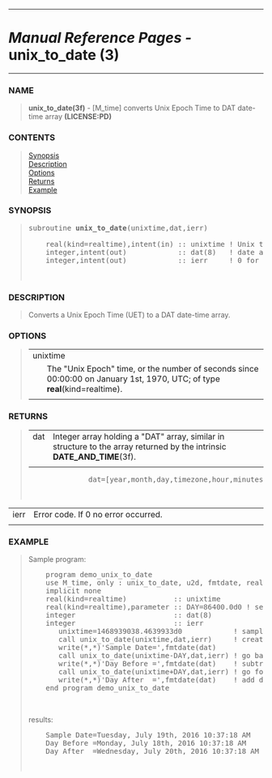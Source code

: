 <?
<body>
  <a name="top" id="top"></a>
  <div id="Container">
    <div id="Content">
      <div class="c53">
        <hr />
        <h1><i>Manual Reference Pages -</i> unix_to_date (3)</h1>
        <hr />
      </div><a name="0"></a>
      <h3><a name="0">NAME</a></h3>
      <blockquote>
        <b>unix_to_date(3f)</b> - [M_time] converts Unix Epoch Time to DAT date-time array <b>(LICENSE:PD)</b>
      </blockquote><a name="contents" id="contents"></a>
      <h3>CONTENTS</h3>
      <blockquote>
        <a href="#1">Synopsis</a><br />
        <a href="#2">Description</a><br />
        <a href="#3">Options</a><br />
        <a href="#4">Returns</a><br />
        <a href="#5">Example</a><br />
      </blockquote><a name="8"></a>
      <h3><a name="8">SYNOPSIS</a></h3>
      <blockquote>
        <pre>
subroutine <b>unix_to_date</b>(unixtime,dat,ierr)
<br />    real(kind=realtime),intent(in) :: unixtime ! Unix time (seconds)
    integer,intent(out)            :: dat(8)   ! date and time array
    integer,intent(out)            :: ierr     ! 0 for successful execution
<br />
</pre>
      </blockquote><a name="2"></a>
      <h3><a name="2">DESCRIPTION</a></h3>
      <blockquote>
        Converts a Unix Epoch Time (UET) to a DAT date-time array.
      </blockquote><a name="3"></a>
      <h3><a name="3">OPTIONS</a></h3>
      <blockquote>
        <table cellpadding="3">
          <tr valign="top">
            <td class="c54" colspan="2">unixtime</td>
          </tr>
          <tr valign="top">
            <td width="6%"></td>
            <td>The "Unix Epoch" time, or the number of seconds since 00:00:00 on January 1st, 1970, UTC; of type <b>real</b>(kind=realtime).</td>
          </tr>
          <tr>
            <td></td>
          </tr>
        </table>
      </blockquote><a name="4"></a>
      <h3><a name="4">RETURNS</a></h3>
      <blockquote>
        <table cellpadding="3">
          <tr valign="top">
            <td class="c54" width="6%" nowrap="nowrap">dat</td>
            <td valign="bottom">Integer array holding a "DAT" array, similar in structure to the array returned by the intrinsic
            <b>DATE_AND_TIME</b>(3f).</td>
          </tr>
          <tr>
            <td></td>
          </tr>
        </table><!-- .nf -->
        <pre>
              dat=[year,month,day,timezone,hour,minutes,seconds,milliseconds]
<br />
</pre>
      </blockquote>
      <table cellpadding="3">
        <tr valign="top">
          <td class="c54" width="6%" nowrap="nowrap">ierr</td>
          <td valign="bottom">Error code. If 0 no error occurred.</td>
        </tr>
        <tr>
          <td></td>
        </tr>
      </table><a name="5"></a>
      <h3><a name="5">EXAMPLE</a></h3>
      <blockquote>
        Sample program:
        <pre>
    program demo_unix_to_date
    use M_time, only : unix_to_date, u2d, fmtdate, realtime
    implicit none
    real(kind=realtime)           :: unixtime
    real(kind=realtime),parameter :: DAY=86400.0d0 ! seconds in a day
    integer                       :: dat(8)
    integer                       :: ierr
       unixtime=1468939038.4639933d0            ! sample Unix Epoch time
       call unix_to_date(unixtime,dat,ierr)     ! create DAT array for today
       write(*,*)'Sample Date=',fmtdate(dat)
       call unix_to_date(unixtime-DAY,dat,ierr) ! go back one day
       write(*,*)'Day Before =',fmtdate(dat)    ! subtract day and print
       call unix_to_date(unixtime+DAY,dat,ierr) ! go forward one day
       write(*,*)'Day After  =',fmtdate(dat)    ! add day print
    end program demo_unix_to_date
<br />
</pre>results:
        <pre>
    Sample Date=Tuesday, July 19th, 2016 10:37:18 AM
    Day Before =Monday, July 18th, 2016 10:37:18 AM
    Day After  =Wednesday, July 20th, 2016 10:37:18 AM
<br />
</pre>
      </blockquote><a name="6"></a>
    </div>
  </div>
</body>
